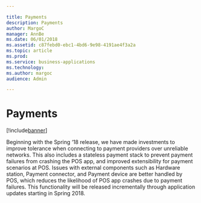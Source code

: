 ```yaml
---

title: Payments
description: Payments
author: MargoC
manager: AnnBe
ms.date: 06/01/2018
ms.assetid: c87febd0-ebc1-4bd6-9e98-4191ae4f3a2a
ms.topic: article
ms.prod: 
ms.service: business-applications
ms.technology: 
ms.author: margoc
audience: Admin

---
```

#  Payments




[!include[banner](../../includes/banner.md)]

Beginning with the Spring ‘18 release, we have made investments to improve
tolerance when connecting to payment providers over unreliable networks. This
also includes a stateless payment stack to prevent payment failures from
crashing the POS app, and improved extensibility for payment scenarios at POS.
Issues with external components such as Hardware station, Payment connector, and
Payment device are better handled by POS, which reduces the likelihood of POS
app crashes due to payment failures. This functionality will be released
incrementally through application updates starting in Spring 2018.
